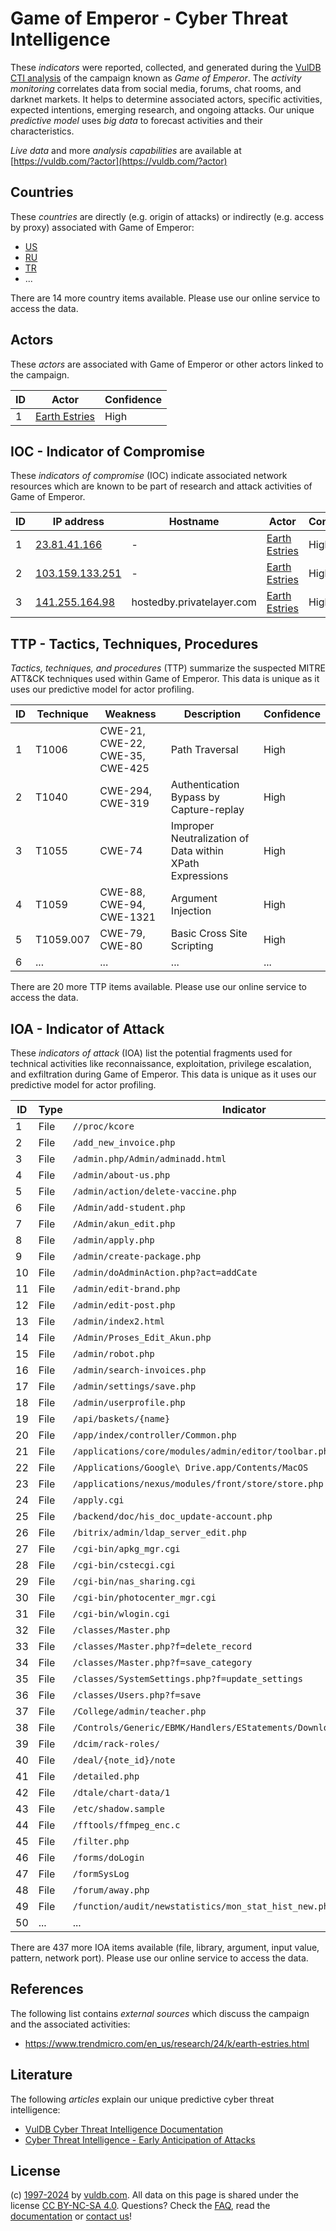 # Game of Emperor - Cyber Threat Intelligence

These _indicators_ were reported, collected, and generated during the [VulDB CTI analysis](https://vuldb.com/?kb.cti) of the campaign known as _Game of Emperor_. The _activity monitoring_ correlates data from social media, forums, chat rooms, and darknet markets. It helps to determine associated actors, specific activities, expected intentions, emerging research, and ongoing attacks. Our unique _predictive model_ uses _big data_ to forecast activities and their characteristics.

_Live data_ and more _analysis capabilities_ are available at [https://vuldb.com/?actor](https://vuldb.com/?actor)

## Countries

These _countries_ are directly (e.g. origin of attacks) or indirectly (e.g. access by proxy) associated with Game of Emperor:

* [US](https://vuldb.com/?country.us)
* [RU](https://vuldb.com/?country.ru)
* [TR](https://vuldb.com/?country.tr)
* ...

There are 14 more country items available. Please use our online service to access the data.

## Actors

These _actors_ are associated with Game of Emperor or other actors linked to the campaign.

ID | Actor | Confidence
-- | ----- | ----------
1 | [Earth Estries](https://vuldb.com/?actor.earth_estries) | High

## IOC - Indicator of Compromise

These _indicators of compromise_ (IOC) indicate associated network resources which are known to be part of research and attack activities of Game of Emperor.

ID | IP address | Hostname | Actor | Confidence
-- | ---------- | -------- | ----- | ----------
1 | [23.81.41.166](https://vuldb.com/?ip.23.81.41.166) | - | [Earth Estries](https://vuldb.com/?actor.earth_estries) | High
2 | [103.159.133.251](https://vuldb.com/?ip.103.159.133.251) | - | [Earth Estries](https://vuldb.com/?actor.earth_estries) | High
3 | [141.255.164.98](https://vuldb.com/?ip.141.255.164.98) | hostedby.privatelayer.com | [Earth Estries](https://vuldb.com/?actor.earth_estries) | High

## TTP - Tactics, Techniques, Procedures

_Tactics, techniques, and procedures_ (TTP) summarize the suspected MITRE ATT&CK techniques used within Game of Emperor. This data is unique as it uses our predictive model for actor profiling.

ID | Technique | Weakness | Description | Confidence
-- | --------- | -------- | ----------- | ----------
1 | T1006 | CWE-21, CWE-22, CWE-35, CWE-425 | Path Traversal | High
2 | T1040 | CWE-294, CWE-319 | Authentication Bypass by Capture-replay | High
3 | T1055 | CWE-74 | Improper Neutralization of Data within XPath Expressions | High
4 | T1059 | CWE-88, CWE-94, CWE-1321 | Argument Injection | High
5 | T1059.007 | CWE-79, CWE-80 | Basic Cross Site Scripting | High
6 | ... | ... | ... | ...

There are 20 more TTP items available. Please use our online service to access the data.

## IOA - Indicator of Attack

These _indicators of attack_ (IOA) list the potential fragments used for technical activities like reconnaissance, exploitation, privilege escalation, and exfiltration during Game of Emperor. This data is unique as it uses our predictive model for actor profiling.

ID | Type | Indicator | Confidence
-- | ---- | --------- | ----------
1 | File | `//proc/kcore` | Medium
2 | File | `/add_new_invoice.php` | High
3 | File | `/admin.php/Admin/adminadd.html` | High
4 | File | `/admin/about-us.php` | High
5 | File | `/admin/action/delete-vaccine.php` | High
6 | File | `/Admin/add-student.php` | High
7 | File | `/Admin/akun_edit.php` | High
8 | File | `/admin/apply.php` | High
9 | File | `/admin/create-package.php` | High
10 | File | `/admin/doAdminAction.php?act=addCate` | High
11 | File | `/admin/edit-brand.php` | High
12 | File | `/admin/edit-post.php` | High
13 | File | `/admin/index2.html` | High
14 | File | `/Admin/Proses_Edit_Akun.php` | High
15 | File | `/admin/robot.php` | High
16 | File | `/admin/search-invoices.php` | High
17 | File | `/admin/settings/save.php` | High
18 | File | `/admin/userprofile.php` | High
19 | File | `/api/baskets/{name}` | High
20 | File | `/app/index/controller/Common.php` | High
21 | File | `/applications/core/modules/admin/editor/toolbar.php` | High
22 | File | `/Applications/Google\ Drive.app/Contents/MacOS` | High
23 | File | `/applications/nexus/modules/front/store/store.php` | High
24 | File | `/apply.cgi` | Medium
25 | File | `/backend/doc/his_doc_update-account.php` | High
26 | File | `/bitrix/admin/ldap_server_edit.php` | High
27 | File | `/cgi-bin/apkg_mgr.cgi` | High
28 | File | `/cgi-bin/cstecgi.cgi` | High
29 | File | `/cgi-bin/nas_sharing.cgi` | High
30 | File | `/cgi-bin/photocenter_mgr.cgi` | High
31 | File | `/cgi-bin/wlogin.cgi` | High
32 | File | `/classes/Master.php` | High
33 | File | `/classes/Master.php?f=delete_record` | High
34 | File | `/classes/Master.php?f=save_category` | High
35 | File | `/classes/SystemSettings.php?f=update_settings` | High
36 | File | `/classes/Users.php?f=save` | High
37 | File | `/College/admin/teacher.php` | High
38 | File | `/Controls/Generic/EBMK/Handlers/EStatements/DownloadEStatement.ashx` | High
39 | File | `/dcim/rack-roles/` | High
40 | File | `/deal/{note_id}/note` | High
41 | File | `/detailed.php` | High
42 | File | `/dtale/chart-data/1` | High
43 | File | `/etc/shadow.sample` | High
44 | File | `/fftools/ffmpeg_enc.c` | High
45 | File | `/filter.php` | Medium
46 | File | `/forms/doLogin` | High
47 | File | `/formSysLog` | Medium
48 | File | `/forum/away.php` | High
49 | File | `/function/audit/newstatistics/mon_stat_hist_new.php` | High
50 | ... | ... | ...

There are 437 more IOA items available (file, library, argument, input value, pattern, network port). Please use our online service to access the data.

## References

The following list contains _external sources_ which discuss the campaign and the associated activities:

* https://www.trendmicro.com/en_us/research/24/k/earth-estries.html

## Literature

The following _articles_ explain our unique predictive cyber threat intelligence:

* [VulDB Cyber Threat Intelligence Documentation](https://vuldb.com/?kb.cti)
* [Cyber Threat Intelligence - Early Anticipation of Attacks](https://www.scip.ch/en/?labs.20201022)

## License

(c) [1997-2024](https://vuldb.com/?kb.changelog) by [vuldb.com](https://vuldb.com/?kb.about). All data on this page is shared under the license [CC BY-NC-SA 4.0](https://creativecommons.org/licenses/by-nc-sa/4.0/). Questions? Check the [FAQ](https://vuldb.com/?kb.faq), read the [documentation](https://vuldb.com/?kb) or [contact us](https://vuldb.com/?contact)!
